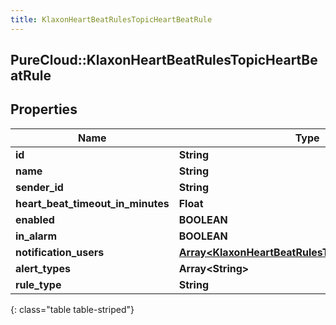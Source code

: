 ```yaml
---
title: KlaxonHeartBeatRulesTopicHeartBeatRule
---
```

## PureCloud::KlaxonHeartBeatRulesTopicHeartBeatRule

## Properties

|Name | Type | Description | Notes|
|------------ | ------------- | ------------- | -------------|
| **id** | **String** |  | [optional] |
| **name** | **String** |  | [optional] |
| **sender_id** | **String** |  | [optional] |
| **heart_beat_timeout_in_minutes** | **Float** |  | [optional] |
| **enabled** | **BOOLEAN** |  | [optional] |
| **in_alarm** | **BOOLEAN** |  | [optional] |
| **notification_users** | [**Array&lt;KlaxonHeartBeatRulesTopicNotificationUser&gt;**](KlaxonHeartBeatRulesTopicNotificationUser.html) |  | [optional] |
| **alert_types** | **Array&lt;String&gt;** |  | [optional] |
| **rule_type** | **String** |  | [optional] |
{: class="table table-striped"}



